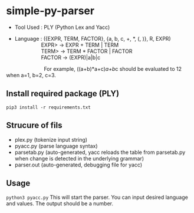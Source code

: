 # simple-py-parser
* Tool Used : PLY (Python Lex and Yacc)

* Language : ({EXPR, TERM, FACTOR}, {a, b, c, +, *, (, )}, R, EXPR)  
&nbsp; &nbsp; &nbsp; &nbsp; &nbsp; &nbsp; &nbsp; &nbsp; &nbsp; EXPR> -> EXPR + TERM | TERM  
&nbsp; &nbsp; &nbsp; &nbsp; &nbsp; &nbsp; &nbsp; &nbsp; &nbsp; TERM> -> TERM * FACTOR | FACTOR  
&nbsp; &nbsp; &nbsp; &nbsp; &nbsp; &nbsp; &nbsp; &nbsp; &nbsp; FACTOR -> (EXPR)|a|b|c  

&nbsp; &nbsp; &nbsp; &nbsp; &nbsp; &nbsp; &nbsp; &nbsp; &nbsp; &nbsp; &nbsp; &nbsp; &nbsp; For example, ((a+b)*a+c)*a+b*c should be evaluated to 12 when a=1, b=2, c=3.


## Install required package (PLY)
```pip3 install -r requirements.txt```
## Strucure of fils
* plex.py (tokenize input string)
* pyacc.py (parse language syntax)
* parsetab.py (auto-generated, yacc reloads the table from parsetab.py when change is detected in the underlying grammar)
* parser.out (auto-generated, debugging file for yacc)
## Usage
```python3 pyacc.py```
This will start the parser. You can input desired language and values. The output should be a number. 

